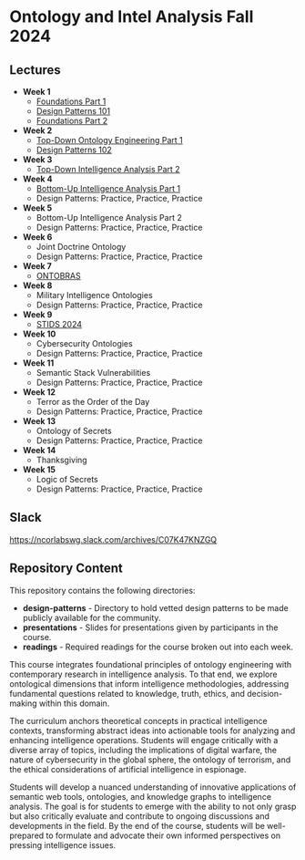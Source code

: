 # Ontology and Intel Analysis Fall 2024

## Lectures

* **Week 1**
  - [Foundations Part 1](https://www.youtube.com/watch?v=1jILnhznzK4)
  - [Design Patterns 101](https://www.youtube.com/watch?v=bQTEaKhhC8Y)
  - [Foundations Part 2](https://www.youtube.com/watch?v=Eorc2s8O4QA&list=PLDpLIEgKNGbMyC42zLl3_c--2CifBz_bu&index=3)
* **Week 2**
  - [Top-Down Ontology Engineering Part 1](https://www.youtube.com/watch?v=7N8oST-pjyE)
  - [Design Patterns 102](https://www.youtube.com/watch?v=dyXC4cMK7-I)
* **Week 3**
  - [Top-Down Intelligence Analysis Part 2](https://www.youtube.com/watch?v=BRb3ffIvHvE)
* **Week 4**
  - [Bottom-Up Intelligence Analysis Part 1](https://www.youtube.com/watch?v=Oeq2HCQQChI&list=PLDpLIEgKNGbMyC42zLl3_c--2CifBz_bu&index=7)
  - Design Patterns: Practice, Practice, Practice
* **Week 5**
  - Bottom-Up Intelligence Analysis Part 2
  - Design Patterns: Practice, Practice, Practice
* **Week 6**
  - Joint Doctrine Ontology
  - Design Patterns: Practice, Practice, Practice 
* **Week 7**
  - [ONTOBRAS](https://www.inf.ufrgs.br/ontobras/en/17th-seminar-on-ontology-research-in-brazil-ontobras-2024/)
* **Week 8**
  - Military Intelligence Ontologies
  - Design Patterns: Practice, Practice, Practice
* **Week 9**
  - [STIDS 2024](https://kadsci.com/stids2024/)
* **Week 10**
  - Cybersecurity Ontologies
  - Design Patterns: Practice, Practice, Practice
* **Week 11**
  - Semantic Stack Vulnerabilities
  - Design Patterns: Practice, Practice, Practice
* **Week 12**
  - Terror as the Order of the Day
  - Design Patterns: Practice, Practice, Practice
* **Week 13**
  - Ontology of Secrets
  - Design Patterns: Practice, Practice, Practice
* **Week 14**
  - Thanksgiving
* **Week 15**
  - Logic of Secrets
  - Design Patterns: Practice, Practice, Practice

## Slack

https://ncorlabswg.slack.com/archives/C07K47KNZGQ

## Repository Content
This repository contains the following directories: 

* **design-patterns** - Directory to hold vetted design patterns to be made publicly available for the community.
* **presentations** - Slides for presentations given by participants in the course. 
* **readings** - Required readings for the course broken out into each week.

This course integrates foundational principles of ontology engineering with contemporary research in intelligence analysis. To that end, we explore ontological dimensions that inform intelligence methodologies, addressing fundamental questions related to knowledge, truth, ethics, and decision-making within this domain.

The curriculum anchors theoretical concepts in practical intelligence contexts, transforming abstract ideas into actionable tools for analyzing and enhancing intelligence operations. Students will engage critically with a diverse array of topics, including the implications of digital warfare, the nature of cybersecurity in the global sphere, the ontology of terrorism, and the ethical considerations of artificial intelligence in espionage.

Students will develop a nuanced understanding of innovative applications of semantic web tools, ontologies, and knowledge graphs to intelligence analysis. The goal is for students to emerge with the ability to not only grasp but also critically evaluate and contribute to ongoing discussions and developments in the field. By the end of the course, students will be well-prepared to formulate and advocate their own informed perspectives on pressing intelligence issues.
